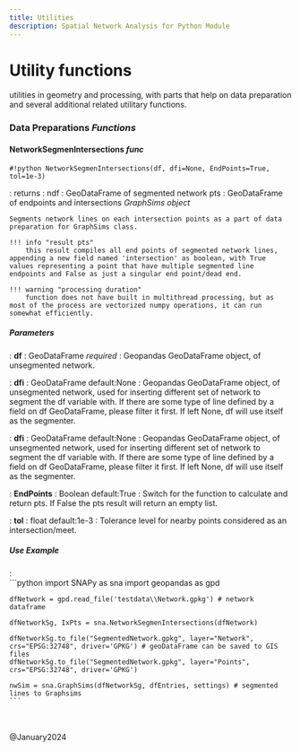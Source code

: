 ```yaml
---
title: Utilities
description: Spatial Network Analysis for Python Module
---
```


# Utility functions

utilities in geometry and processing, with parts that help on data preparation and several additional related utilitary functions.

### Data Preparations <i>Functions</i>

#### NetworkSegmenIntersections <i> func </i>
`#!python NetworkSegmenIntersections(df, dfi=None, EndPoints=True, tol=1e-3)`

:   returns 
    :   ndf : GeoDataFrame of segmented network
        pts : GeoDataFrame of endpoints and intersections
    <i>GraphSims object</i>

    Segments network lines on each intersection points as a part of data preparation for GraphSims class.

    !!! info "result pts"
        this result compiles all end points of segmented network lines, appending a new field named 'intersection' as boolean, with True values representing a point that have multiple segmented line endpoints and False as just a singular end point/dead end.
    
    !!! warning "processing duration"
        function does not have built in multithread processing, but as most of the process are vectorized numpy operations, it can run somewhat efficiently.

##### Parameters

:   <b>df</b> : GeoDataFrame <i>required</i>
    :   Geopandas GeoDataFrame object, of unsegmented network.

:   <b>dfi</b> : GeoDataFrame default:None
    :   Geopandas GeoDataFrame object, of unsegmented network, used for inserting different set of network to segment the df variable with. If there are some type of line defined by a field on df GeoDataFrame, please filter it first. If left None, df will use itself as the segmenter.

:   <b>dfi</b> : GeoDataFrame default:None
    :   Geopandas GeoDataFrame object, of unsegmented network, used for inserting different set of network to segment the df variable with. If there are some type of line defined by a field on df GeoDataFrame, please filter it first. If left None, df will use itself as the segmenter.

:   <b>EndPoints</b> : Boolean default:True
    :   Switch for the function to calculate and return pts. If False the pts result will return an empty list.

:   <b>tol</b> : float default:1e-3
    :   Tolerance level for nearby points considered as an intersection/meet.

##### Use Example
:   
    ```python
    import SNAPy as sna
    import geopandas as gpd

    dfNetwork = gpd.read_file('testdata\\Network.gpkg') # network dataframe

    dfNetworkSg, IxPts = sna.NetworkSegmenIntersections(dfNetwork)

    dfNetworkSg.to_file("SegmentedNetwork.gpkg", layer="Network", crs="EPSG:32748", driver='GPKG') # geoDataFrame can be saved to GIS files
    dfNetworkSg.to_file("SegmentedNetwork.gpkg", layer="Points", crs="EPSG:32748", driver='GPKG')

    nwSim = sna.GraphSims(dfNetworkSg, dfEntries, settings) # segmented lines to Graphsims
    ```


<br><br>
@January2024